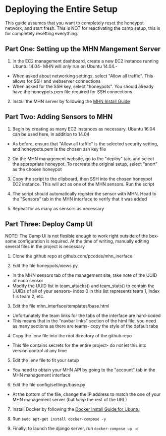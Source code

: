 # Deploying the Entire Setup
This guide assumes that you want to completely reset the honeypot
network, and start fresh. This is NOT for reactivating the camp setup,
this is for completely resetting everything.

## Part One: Setting up the MHN Mangement Server
1. In the EC2 management dashboard, create a new EC2 instance running
   Ubuntu 14.04- MHN will *only* run on Ubuntu 14.04.- 
- When asked about networking settings, select "Allow all traffic". This
  allows for SSH and webserver connections
- When asked for the SSH key, select "honeypots". You should already
  have the honeypots.pem file required for SSH connections

2. Install the MHN server by following the [MHN Install
   Guide](https://github.com/threatstream/mhn)

## Part Two: Adding Sensors to MHN
1. Begin by creating as many EC2 instances as necessary. Ubuntu 16.04
   can be used here, in addition to 14.04
- As before, ensure that "Allow all traffic" is the selected security
  setting, and honeypots.pem is the chosen ssh key file

2. On the MHN management website, go to the "deploy" tab, and select the
   appropriate honeypot. To recreate the original setup, select "snort"
as the chosen honeypot

3. Copy the script to the clipboard, then SSH into the chosen honeypot
   EC2 instance. This will act as one of the MHN sensors. Run the script

4. The script should automatically register the sensor with MHN. Head to
   the "Sensors" tab in the MHN interface to verify that it was added

5. Repeat for as many as sensors as necessary

## Part Three: Deploy Camp UI
NOTE: The Camp UI is not flexible enough to work right outside of the
box- some configuration is required. At the time of writing, manually
editing several files in the project is necessary

1. Clone the github repo at github.com/pcodes/mhn_inerface

2. Edit the file honeypots/views.py
- In the MHN sensors tab of the management site, take note of the UUID
  of each sensor
- Modify the UUID list in team_attacks() and
  team_stats() to contain the UUIDs of all of your sensors- index 0 in
this list represents team 1, index 1 is team 2, etc.

3. Edit the file mhn_interface/templates/base.html
- Unfortunately the team links for the tabs of the interface are
  hard-coded
- This means that in the "navbar links" section of the html file, you
  need as many sections as there are teams- copy the style of the
default tabs

4. Copy the .env file into the root directory of the github repo
- This file contains secrets for the entire project- do *not* let this
  into version control at any time

5. Edit the .env file to fit your setup
- You need to obtain your MHN API by going to the "account" tab in the
  MHN management interface

6. Edit the file config/settings/base.py
- At the bottom of the file, change the IP address to match the one of
  your MHN management server (but *keep* the rest of the URL)

7. Install Docker by following the [Docker Install Guide for
   Ubuntu](https://docs.docker.com/engine/installation/linux/docker-ce/ubuntu/#install-using-the-repository)

8. Run ```sudo apt-get install docker-compose -y```

9. Finally, to launch the django server, run ```docker-compose up -d```

